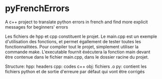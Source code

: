 # pyFrenchErrors
A c++ project to translate python errors in french and find more explicit messages for beginners' errors

Les fichiers de hpp et cpp constituent le projet. Le main.cpp est un exemple d'utilisation des fonctions, et permet égallement de tester toutes les fonctionnalitées.
Pour compiler tout le projet, simplement utiliser la commande make. L'executable fournit éxécutera la fonction main devant être contenue dans le fichier main.cpp, dans le dossier racine du projet.

Structure:
    hpp: headers
    cpp: codes c++
    obj: fichiers .o
    py: contient les fichiers python et de sortie d'erreure par défaut qui vont être corrigés
